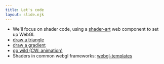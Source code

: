 ```yaml
---
title: Let's code
layout: slide.njk
---
```


- We'll focus on shader code, using a [shader-art](https://github.com/shader-art/shader-art/) web component to set up WebGL
- [draw a triangle](https://codepen.io/learosema/pen/GRwoeKY?editors=1000)
- [draw a gradient](https://codepen.io/learosema/pen/gOQPEOQ?editors=1000)
- [go wild (CW: animation)](https://codepen.io/learosema/pen/vYQLPOa/ccc2cee17a32750c178f1db0ad125e38?editors=1000)
- Shaders in common webgl frameworks: [webgl-templates](https://github.com/learosema/webgl-templates)
